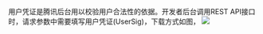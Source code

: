 用户凭证是腾讯后台用以校验用户合法性的依据。开发者后台调用REST API接口时，请求参数中需要填写用户凭证(UserSig)，下载方式如图，
![](https://mccdn.qcloud.com/static/img/b830d078e24cd02f6fca0c4272614d0c/image.png)
